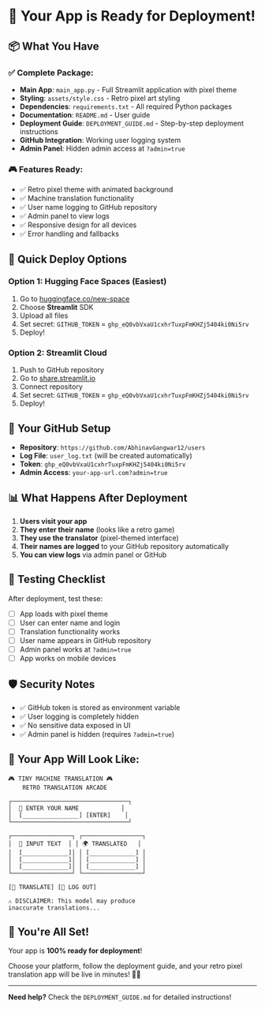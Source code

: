 # 🎉 Your App is Ready for Deployment!

## 📦 What You Have

### ✅ Complete Package:
- **Main App**: `main_app.py` - Full Streamlit application with pixel theme
- **Styling**: `assets/style.css` - Retro pixel art styling
- **Dependencies**: `requirements.txt` - All required Python packages
- **Documentation**: `README.md` - User guide
- **Deployment Guide**: `DEPLOYMENT_GUIDE.md` - Step-by-step deployment instructions
- **GitHub Integration**: Working user logging system
- **Admin Panel**: Hidden admin access at `?admin=true`

### 🎮 Features Ready:
- ✅ Retro pixel theme with animated background
- ✅ Machine translation functionality
- ✅ User name logging to GitHub repository
- ✅ Admin panel to view logs
- ✅ Responsive design for all devices
- ✅ Error handling and fallbacks

## 🚀 Quick Deploy Options

### Option 1: Hugging Face Spaces (Easiest)
1. Go to [huggingface.co/new-space](https://huggingface.co/new-space)
2. Choose **Streamlit** SDK
3. Upload all files
4. Set secret: `GITHUB_TOKEN` = `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`
5. Deploy!

### Option 2: Streamlit Cloud
1. Push to GitHub repository
2. Go to [share.streamlit.io](https://share.streamlit.io)
3. Connect repository
4. Set secret: `GITHUB_TOKEN` = `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`
5. Deploy!

## 🔧 Your GitHub Setup

- **Repository**: `https://github.com/AbhinavGangwar12/users`
- **Log File**: `user_log.txt` (will be created automatically)
- **Token**: `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`
- **Admin Access**: `your-app-url.com?admin=true`

## 📊 What Happens After Deployment

1. **Users visit your app**
2. **They enter their name** (looks like a retro game)
3. **They use the translator** (pixel-themed interface)
4. **Their names are logged** to your GitHub repository automatically
5. **You can view logs** via admin panel or GitHub

## 🎯 Testing Checklist

After deployment, test these:
- [ ] App loads with pixel theme
- [ ] User can enter name and login
- [ ] Translation functionality works
- [ ] User name appears in GitHub repository
- [ ] Admin panel works at `?admin=true`
- [ ] App works on mobile devices

## 🛡️ Security Notes

- ✅ GitHub token is stored as environment variable
- ✅ User logging is completely hidden
- ✅ No sensitive data exposed in UI
- ✅ Admin panel is hidden (requires `?admin=true`)

## 📱 Your App Will Look Like:

```
🎮 TINY MACHINE TRANSLATION 🎮
    RETRO TRANSLATION ARCADE

┌─────────────────────────────────┐
│  🤖 ENTER YOUR NAME            │
│  [________________] [ENTER]    │
└─────────────────────────────────┘

┌─────────────────┐ ┌─────────────────┐
│  📝 INPUT TEXT  │ │ 🌍 TRANSLATED   │
│  [_____________]│ │ [_____________] │
│  [_____________]│ │ [_____________] │
│  [_____________]│ │ [_____________] │
└─────────────────┘ └─────────────────┘

[🚀 TRANSLATE] [🚪 LOG OUT]

⚠️ DISCLAIMER: This model may produce 
inaccurate translations...
```

## 🎉 You're All Set!

Your app is **100% ready for deployment**! 

Choose your platform, follow the deployment guide, and your retro pixel translation app will be live in minutes! 🚀✨

---

**Need help?** Check the `DEPLOYMENT_GUIDE.md` for detailed instructions!
